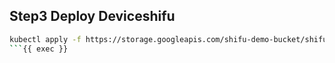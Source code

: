 ## Step3 Deploy Deviceshifu 
```bash
kubectl apply -f https://storage.googleapis.com/shifu-demo-bucket/shifu-hikvision-deploy.yaml
```{{ exec }}